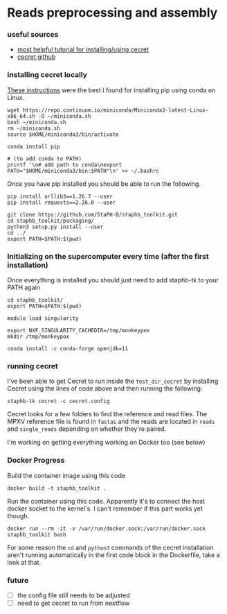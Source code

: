# Reads preprocessing and assembly

### useful sources

- [most helpful tutorial for installing/using cecret](https://www.protocols.io/view/cecret-workflow-for-sars-cov-2-assembly-and-lineag-by72pzqe.html)
- [cecret github](https://github.com/UPHL-BioNGS/Cecret)

### installing cecret locally

[These instructions](https://developers.google.com/earth-engine/guides/python_install-conda) were the best I found for installing pip using conda on Linux.
```
wget https://repo.continuum.io/miniconda/Miniconda3-latest-Linux-x86_64.sh -O ~/miniconda.sh
bash ~/miniconda.sh
rm ~/miniconda.sh
source $HOME/miniconda3/bin/activate

conda install pip

# (to add conda to PATH)
printf '\n# add path to conda\nexport PATH="$HOME/miniconda3/bin:$PATH"\n' >> ~/.bashrc
```

Once you have pip installed you should be able to run the following.

```
pip install urllib3==1.26.7 --user
pip install requests==2.26.0 --user

git clone https://github.com/StaPH-B/staphb_toolkit.git
cd staphb_toolkit/packaging/
python3 setup.py install --user
cd ../
export PATH=$PATH:$(pwd)
```

### Initializing on the supercomputer every time (after the first installation)

Once everything is installed you should just need to add staphb-tk to your PATH again

```
cd staphb_toolkit/
export PATH=$PATH:$(pwd)

module load singularity

export NXF_SINGULARITY_CACHEDIR=/tmp/monkeypox
mkdir /tmp/monkeypox

conda install -c conda-forge openjdk=11

```

### running cecret

I've been able to get Cecret to run inside the `test_dir_cecret` by installing Cecret using the lines of code above and then running the following:
```
staphb-tk cecret -c cecret.config
```

Cecret looks for a few folders to find the reference and read files. The MPXV reference file is found in `fastas` and the reads are located in `reads` and `single_reads` depending on whether they're paired.

I'm working on getting everything working on Docker too (see below)

### Docker Progress

Build the container image using this code
```
docker build -t staphb_toolkit .
```
Run the container using this code. Apparently it's to connect the host docker socket to the kernel's. I can't remember if this part works yet though.
```
docker run --rm -it -v /var/run/docker.sock:/var/run/docker.sock staphb_toolkit bash
```

For some reason the `cd` and `python3` commands of the cecret installation aren't running automatically in the first code block in the Dockerfile, take a look at that. 


### future

- [ ] the config file still needs to be adjusted 
- [ ] need to get cecret to run from nextflow 
